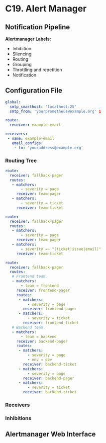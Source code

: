 # C19. Alert Manager

## Notification Pipeline

**Alertmanager Labels:**

- Inhibition
- Silencing
- Routing
- Grouping
- Throttling and repetition
- Notification

## Configuration File

```yml
global:
  smtp_smarthost: 'localhost:25'
  smtp_from: 'yourprometheus@example.org' 1

route:
  receiver: example-email

receivers:
 - name: example-email
   email_configs:
    - to: 'youraddress@example.org'
```

### Routing Tree

```yml
route:
  receiver: fallback-pager
  routes:
   - matchers:
       - severity = page
     receiver: team-pager
   - matchers:
       - severity = ticket
     receiver: team-ticket
```

```yml
route:
  receiver: fallback-pager
  routes:
   - matchers:
       - severity = page
     receiver: team-pager
   - matchers:
       - severity =~ "(ticket|issue|email)"
     receiver: team-ticket
```

```yml
route:
  receiver: fallback-pager
  routes:
   # Frontend team.
   - matchers:
       - team = frontend
     receiver: frontend-pager
     routes:
      - matchers:
          - severity = page
        receiver: frontend-pager
      - matchers:
          - severity = ticket
        receiver: frontend-ticket
   # Backend team.
   - matchers:
       - team = backend
     receiver: backend-pager
     routes:
      - matchers:
          - severity = page
          - env = dev
        receiver: backend-ticket
      - matchers:
          - severity = page
        receiver: backend-pager
      - matchers:
          - severity = ticket
        receiver: backend-ticket
```

### Receivers

### Inhibitions

## Alertmanager Web Interface